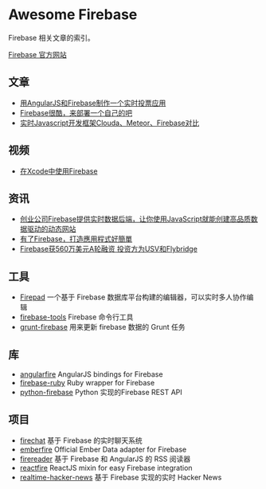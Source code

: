 Awesome Firebase
================

Firebase 相关文章的索引。

[Firebase 官方网站](https://www.firebase.com)

## 文章

- [用AngularJS和Firebase制作一个实时投票应用](http://www.html-js.com/article/Using-Angular-to-develop-web-application-with-AngularJS-and-Firebase-to-produce-a-real-time-polling-application)
- [Firebase很酷，来部署一个自己的吧](https://cnodejs.org/topic/51f0edf7f4963ade0e082c19)
- [实时Javascript开发框架Clouda、Meteor、Firebase对比](http://blog.csdn.net/justfrozen/article/details/12716669)

## 视频

- [在Xcode中使用Firebase](https://player.vimeo.com/video/62208736)

## 资讯

- [创业公司Firebase提供实时数据后端，让你使用JavaScript就能创建高品质数据驱动的动态网站](http://www.36kr.com/p/102056.html)
- [有了Firebase，打造應用程式好簡單](http://wired.tw/2012/05/23/firebase/index.html)
- [Firebase获560万美元A轮融资 投资方为USV和Flybridge](http://news.pedaily.cn/201306/20130621350228.shtml)


## 工具

- [Firepad](http://www.firepad.io/) 一个基于 Firebase 数据库平台构建的编辑器，可以实时多人协作编辑
- [firebase-tools](https://github.com/firebase/firebase-tools) Firebase 命令行工具
- [grunt-firebase](https://github.com/assemble/grunt-firebase) 用来更新 firebase 数据的 Grunt 任务

## 库

- [angularfire](https://github.com/firebase/angularfire) AngularJS bindings for Firebase
- [firebase-ruby](https://github.com/oscardelben/firebase-ruby) Ruby wrapper for Firebase
- [python-firebase](https://github.com/ozgur/python-firebase) Python 实现的Firebase REST API

## 项目

- [firechat](https://github.com/firebase/firechat) 基于 Firebase 的实时聊天系统
- [emberfire](https://github.com/firebase/emberfire) Official Ember Data adapter for Firebase
- [firereader](https://github.com/firebase/firereader) 基于 Firebase 和 AngularJS 的 RSS 阅读器
- [reactfire](https://github.com/firebase/reactfire) ReactJS mixin for easy Firebase integration
- [realtime-hacker-news](https://github.com/dstaley/realtime-hacker-news) 基于 Firebase 实现的实时 Hacker News
